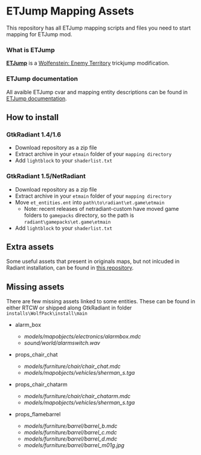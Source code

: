 # ETJump Mapping Assets
This repository has all ETJump mapping scripts and files you need to start mapping for ETJump mod.

### What is ETJump
[__ETJump__](http://etjump.com) is a [Wolfenstein: Enemy Territory](https://en.wikipedia.org/wiki/Wolfenstein:_Enemy_Territory) trickjump modification.

### ETJump documentation
All avaible ETJump cvar and mapping entity descriptions can be found in [ETJump documentation](http://etjump.rtfd.io/).

## How to install

### GtkRadiant 1.4/1.6
* Download repository as a zip file
* Extract archive in your `etmain` folder of your `mapping directory`
* Add `lightblock` to your `shaderlist.txt`

### GtkRadiant 1.5/NetRadiant
* Download repository as a zip file
* Extract archive in your `etmain` folder of your `mapping directory`
* Move `et_entities.ent` into `path\to\radiant\et.game\etmain`
  * Note: recent releases of netradiant-custom have moved game folders to `gamepacks` directory, so the path is `radiant\gamepacks\et.game\etmain`
* Add `lightblock` to your `shaderlist.txt`

## Extra assets
Some useful assets that present in originals maps, but not inlcuded in Radiant installation, can be found in [this repository](https://github.com/Aciz/ET-extra-assets).

## Missing assets
There are few missing assets linked to some entities. These can be found in either RTCW or shipped along GtkRadiant in folder `installs\WolfPack\install\main`

* alarm_box
  * *models/mapobjects/electronics/alarmbox.mdc*
  * *sound/world/alarmswitch.wav*
  
* props_chair_chat
  * *models/furniture/chair/chair_chat.mdc*
  * *models/mapobjects/vehicles/sherman_s.tga*
  
* props_chair_chatarm
  * *models/furniture/chair/chair_chatarm.mdc*
  * *models/mapobjects/vehicles/sherman_s.tga*
  
* props_flamebarrel
  * *models/furniture/barrel/barrel_b.mdc*
  * *models/furniture/barrel/barrel_c.mdc*
  * *models/furniture/barrel/barrel_d.mdc*
  * *models/furniture/barrel/barrel_m01g.jpg*
  
